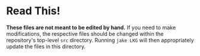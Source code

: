 # Read This!

**These files are not meant to be edited by hand.**
If you need to make modifications, the respective files should be changed within the repository's top-level `src` directory.
Running `jake LKG` will then appropriately update the files in this directory.

